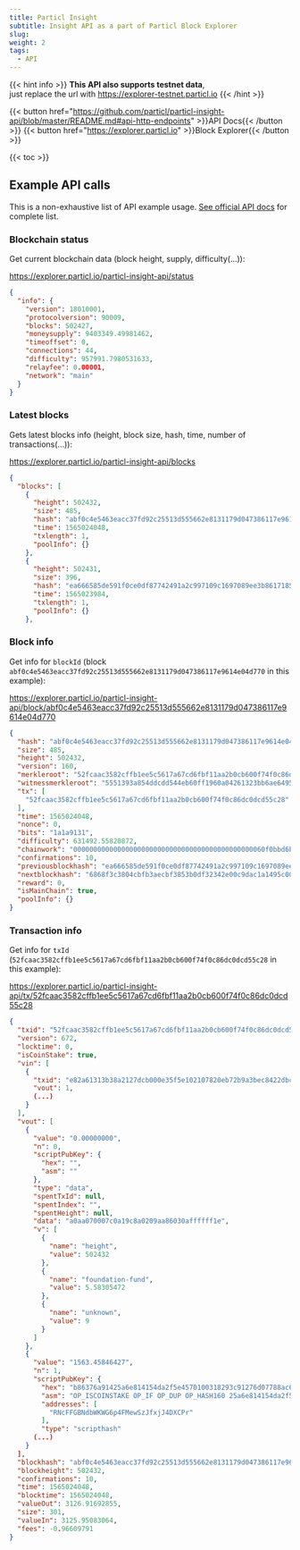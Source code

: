 ```yaml
---
title: Particl Insight
subtitle: Insight API as a part of Particl Block Explorer
slug:
weight: 2
tags:
  - API
---
```


{{< hint info >}}
**This API also supports testnet data**,\
just replace the url with https://explorer-testnet.particl.io
{{< /hint >}}

{{< button href="https://github.com/particl/particl-insight-api/blob/master/README.md#api-http-endpoints" >}}API Docs{{< /button >}}
{{< button href="https://explorer.particl.io" >}}Block Explorer{{< /button >}}

{{< toc >}}


## Example API calls

This is a non-exhaustive list of API example usage. [See official API docs](https://github.com/particl/particl-insight-api/blob/master/README.md#api-http-endpoints) for complete list.

### Blockchain status

Get current blockchain data (block height, supply, difficulty(...)):

https://explorer.particl.io/particl-insight-api/status

```json
{
  "info": {
    "version": 18010001,
    "protocolversion": 90009,
    "blocks": 502427,
    "moneysupply": 9403349.49981462,
    "timeoffset": 0,
    "connections": 44,
    "difficulty": 957991.7980531633,
    "relayfee": 0.00001,
    "network": "main"
  }
}
```

### Latest blocks

Gets latest blocks info (height, block size, hash, time, number of transactions(...)):

https://explorer.particl.io/particl-insight-api/blocks

```json
{
  "blocks": [
    {
      "height": 502432,
      "size": 485,
      "hash": "abf0c4e5463eacc37fd92c25513d555662e8131179d047386117e9614e04d770",
      "time": 1565024048,
      "txlength": 1,
      "poolInfo": {}
    },
    {
      "height": 502431,
      "size": 396,
      "hash": "ea666585de591f0ce0df87742491a2c997109c1697089ee3b8617185031991a6",
      "time": 1565023984,
      "txlength": 1,
      "poolInfo": {}
    },
```

### Block info

Get info for `blockId` (block `abf0c4e5463eacc37fd92c25513d555662e8131179d047386117e9614e04d770` in this example):

https://explorer.particl.io/particl-insight-api/block/abf0c4e5463eacc37fd92c25513d555662e8131179d047386117e9614e04d770

```json
{
  "hash": "abf0c4e5463eacc37fd92c25513d555662e8131179d047386117e9614e04d770",
  "size": 485,
  "height": 502432,
  "version": 160,
  "merkleroot": "52fcaac3582cffb1ee5c5617a67cd6fbf11aa2b0cb600f74f0c86dc0dcd55c28",
  "witnessmerkleroot": "5551393a854ddcdd544eb60ff1960a04261323bb6ae6495bbaa0eda40626cbc5",
  "tx": [
    "52fcaac3582cffb1ee5c5617a67cd6fbf11aa2b0cb600f74f0c86dc0dcd55c28"
  ],
  "time": 1565024048,
  "nonce": 0,
  "bits": "1a1a9131",
  "difficulty": 631492.55820872,
  "chainwork": "000000000000000000000000000000000000000000000060f0bbd6bf421ba693",
  "confirmations": 10,
  "previousblockhash": "ea666585de591f0ce0df87742491a2c997109c1697089ee3b8617185031991a6",
  "nextblockhash": "6868f3c3804cbfb3aecbf3853b0df32342e00c9dac1a1495c00ea5e399fd3d34",
  "reward": 0,
  "isMainChain": true,
  "poolInfo": {}
}
```

### Transaction info

Get info for `txId` (`52fcaac3582cffb1ee5c5617a67cd6fbf11aa2b0cb600f74f0c86dc0dcd55c28` in this example):

https://explorer.particl.io/particl-insight-api/tx/52fcaac3582cffb1ee5c5617a67cd6fbf11aa2b0cb600f74f0c86dc0dcd55c28

```json
{
  "txid": "52fcaac3582cffb1ee5c5617a67cd6fbf11aa2b0cb600f74f0c86dc0dcd55c28",
  "version": 672,
  "locktime": 0,
  "isCoinStake": true,
  "vin": [
    {
      "txid": "e82a61313b38a2127dcb000e35f5e102107820eb72b9a3bec8422dbceaf6c60b",
      "vout": 1,
      (...)
    }
  ],
  "vout": [
    {
      "value": "0.00000000",
      "n": 0,
      "scriptPubKey": {
        "hex": "",
        "asm": ""
      },
      "type": "data",
      "spentTxId": null,
      "spentIndex": "",
      "spentHeight": null,
      "data": "a0aa070007c0a19c8a0209aa86030affffff1e",
      "v": [
        {
          "name": "height",
          "value": 502432
        },
        {
          "name": "foundation-fund",
          "value": 5.58305472
        },
        {
          "name": "unknown",
          "value": 9
        }
      ]
    },
    {
      "value": "1563.45846427",
      "n": 1,
      "scriptPubKey": {
        "hex": "b86376a91425a6e814154da2f5e4570100318293c91276d07788ac67a91492342ed9db0c6090d81d8aff95f014f693784b888768",
        "asm": "OP_ISCOINSTAKE OP_IF OP_DUP OP_HASH160 25a6e814154da2f5e4570100318293c91276d077 OP_EQUALVERIFY OP_CHECKSIG OP_ELSE OP_HASH160 92342ed9db0c6090d81d8aff95f014f693784b88 OP_EQUAL OP_ENDIF",
        "addresses": [
          "RNcFFGBNdbWKWG6p4FMewSzJfxjJ4DXCPr"
        ],
        "type": "scripthash"
      (...)
    }
  ],
  "blockhash": "abf0c4e5463eacc37fd92c25513d555662e8131179d047386117e9614e04d770",
  "blockheight": 502432,
  "confirmations": 10,
  "time": 1565024048,
  "blocktime": 1565024048,
  "valueOut": 3126.91692855,
  "size": 301,
  "valueIn": 3125.95083064,
  "fees": -0.96609791
}
```